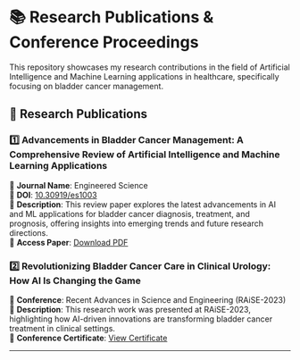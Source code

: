 # 📚 Research Publications & Conference Proceedings  

This repository showcases my research contributions in the field of Artificial Intelligence and Machine Learning applications in healthcare, specifically focusing on bladder cancer management.  

## 📝 Research Publications  

### 1️⃣ Advancements in Bladder Cancer Management: A Comprehensive Review of Artificial Intelligence and Machine Learning Applications  
📌 **Journal Name**: Engineered Science  
📌 **DOI**: [10.30919/es1003](https://www.espublisher.com/journals/articlehtml/engineered-science/10.30919-es1003)  
📌 **Description**: This review paper explores the latest advancements in AI and ML applications for bladder cancer diagnosis, treatment, and prognosis, offering insights into emerging trends and future research directions.  
📌 **Access Paper**: [Download PDF](./Advancements_in_Bladder_Cancer_Management.pdf)  

### 2️⃣ Revolutionizing Bladder Cancer Care in Clinical Urology: How AI Is Changing the Game  
📌 **Conference**: Recent Advances in Science and Engineering (RAiSE-2023)  
📌 **Description**: This research work was presented at RAiSE-2023, highlighting how AI-driven innovations are transforming bladder cancer treatment in clinical settings.  
📌 **Conference Certificate**: [View Certificate](./RAiSE_2023_Certificate.pdf)  

---  

